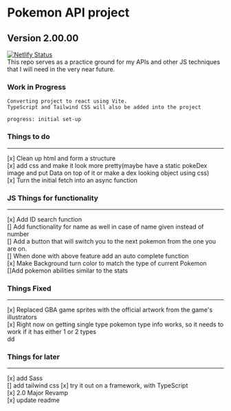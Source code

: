 # Pokemon API project
## Version 2.00.00
[![Netlify Status](https://api.netlify.com/api/v1/badges/183def16-af67-4b96-9f7c-77f1b5f2be4c/deploy-status)](https://app.netlify.com/sites/pokiapi/deploys)
<br>
This repo serves as a practice ground for my APIs and other JS techniques that I will need in the very near future.

### Work in Progress
```
Converting project to react using Vite.
TypeScript and Tailwind CSS will also be added into the project

progress: initial set-up
```

### Things to do
---
[x] Clean up html and form a structure <br>
[x] add css and make it look more pretty(maybe have a static pokeDex image and put Data on top of it or make a dex looking object using css) <br>
[x] Turn the initial fetch into an async function <br>

### JS Things for functionality
---
[x] Add ID search function <br>
[] Add functionality for name as well in case of name given instead of number <br>
[] Add a button that will switch you to the next pokemon from the one you are on. <br>
[] When done with above feature add an auto complete function <br>
[x] Make Background turn color to match the type of current Pokemon <br>
[]Add pokemon abilities similar to the stats <br>

### Things Fixed
---
[x] Replaced GBA game sprites with the official artwork from the game's illustrators <br>
[x] Right now on getting single type pokemon type info works, so it needs to work if it has either 1 or 2 types <br>dd

### Things for later
---
[x] add Sass <br>
[] add tailwind css
[x] try it out on a framework, with TypeScript <br>
[x] 2.0 Major Revamp <br>
[x] update readme <br>

